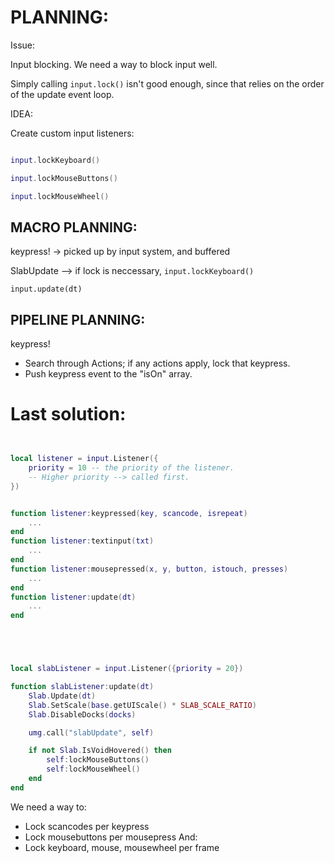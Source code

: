 



# PLANNING:

Issue: 

Input blocking.
We need a way to block input well.

Simply calling `input.lock()` isn't good enough,
since that relies on the order of the update event loop.




IDEA:

Create custom input listeners:

```lua

input.lockKeyboard()

input.lockMouseButtons()

input.lockMouseWheel()

```



## MACRO PLANNING:

keypress!
    -> picked up by input system, and buffered

SlabUpdate -->
    if lock is neccessary,
    `input.lockKeyboard()`

`input.update(dt)`




## PIPELINE PLANNING:
keypress!

- Search through Actions; if any actions apply, lock that keypress.
- Push keypress event to the "isOn" array.









# Last solution:

```lua


local listener = input.Listener({
    priority = 10 -- the priority of the listener.
    -- Higher priority --> called first.
})


function listener:keypressed(key, scancode, isrepeat)
    ...
end
function listener:textinput(txt)
    ...
end
function listener:mousepressed(x, y, button, istouch, presses)
    ...
end
function listener:update(dt)
    ...
end





local slabListener = input.Listener({priority = 20})

function slabListener:update(dt)
    Slab.Update(dt)
    Slab.SetScale(base.getUIScale() * SLAB_SCALE_RATIO)
    Slab.DisableDocks(docks)

    umg.call("slabUpdate", self)

    if not Slab.IsVoidHovered() then
        self:lockMouseButtons()
        self:lockMouseWheel()
    end
end

```

We need a way to:
- Lock scancodes per keypress
- Lock mousebuttons per mousepress
And:
- Lock keyboard, mouse, mousewheel per frame


